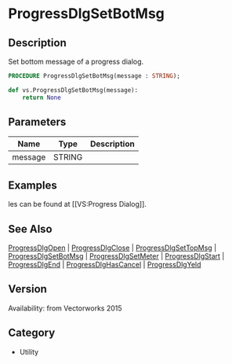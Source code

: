 # ProgressDlgSetBotMsg

## Description
Set bottom message of a progress dialog.

```pascal
PROCEDURE ProgressDlgSetBotMsg(message : STRING);
```

```python
def vs.ProgressDlgSetBotMsg(message):
    return None
```

## Parameters
|Name|Type|Description|
|---|---|---|
|message|STRING|   |

## Examples
les can be found at [[VS:Progress Dialog]].

## See Also
[ProgressDlgOpen](ProgressDlgOpen.md) | [ProgressDlgClose](ProgressDlgClose.md) | [ProgressDlgSetTopMsg](ProgressDlgSetTopMsg.md) | [ProgressDlgSetBotMsg](ProgressDlgSetBotMsg.md) | [ProgressDlgSetMeter](ProgressDlgSetMeter.md) | [ProgressDlgStart](ProgressDlgStart.md) | [ProgressDlgEnd](ProgressDlgEnd.md) | [ProgressDlgHasCancel](ProgressDlgHasCancel.md) | [ProgressDlgYeld](ProgressDlgYeld.md)

## Version
Availability: from Vectorworks 2015

## Category
* Utility

